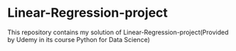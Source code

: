 # Linear-Regression-project

This repository contains my solution of Linear-Regression-project(Provided by Udemy in its course Python for Data Science)
